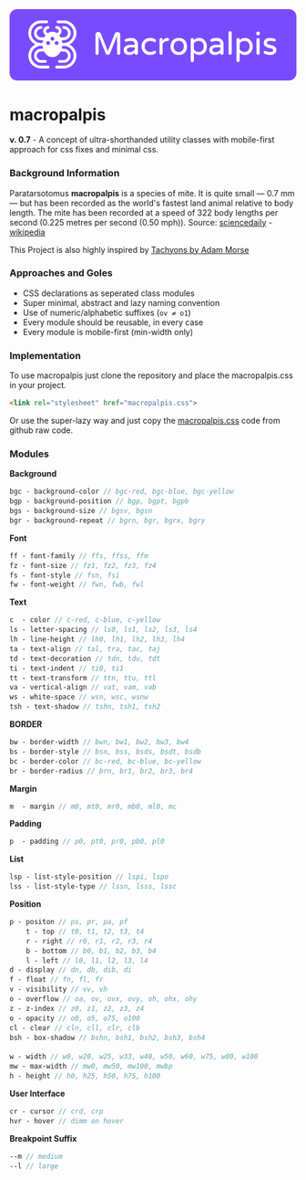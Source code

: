 ![alt text](https://raw.githubusercontent.com/halfmage/macropalpis/master/macropalpis-logo.png "Macropalpis Logo")

# macropalpis
**v. 0.7** - A concept of ultra-shorthanded utility classes with mobile-first approach for css fixes and minimal css.

### Background Information
Paratarsotomus **macropalpis** is a species of mite. It is quite small — 0.7 mm — but has been recorded as the world's fastest land animal relative to body length. The mite has been recorded at a speed of 322 body lengths per second (0.225 metres per second (0.50 mph)). Source: [sciencedaily](www.sciencedaily.com/releases/2014/04/140427191124.htm) - [wikipedia](www.sciencedaily.com/releases/2014/04/140427191124.htm)

This Project is also highly inspired by [Tachyons by Adam Morse](https://github.com/tachyons-css/tachyons)

### Approaches and Goles
- CSS declarations as seperated class modules
- Super minimal, abstract and lazy naming convention
- Use of numeric/alphabetic suffixes (`ov ≠ o1`)
- Every module should be reusable, in every case
- Every module is mobile-first (min-width only)

### Implementation

To use macropalpis just clone the repository and place the macropalpis.css in your project. 
```html
<link rel="stylesheet" href="macropalpis.css">
```
Or use the super-lazy way and just copy the [macropalpis.css](https://raw.githubusercontent.com/halfmage/macropalpis/master/css/macropalpis.css) code from github raw code.

### Modules

**Background**
```SASS
bgc - background-color // bgc-red, bgc-blue, bgc-yellow
bgp - background-position // bgp, bgpt, bgpb
bgs - background-size // bgsv, bgsn
bgr - background-repeat // bgrn, bgr, bgrx, bgry
```
**Font**
```SASS
ff - font-family // ffs, ffss, ffm
fz - font-size // fz1, fz2, fz3, fz4
fs - font-style	// fsn, fsi
fw - font-weight // fwn, fwb, fwl
```
**Text**
```SASS
c  - color // c-red, c-blue, c-yellow
ls - letter-spacing	// ls0, ls1, ls2, ls3, ls4
lh - line-height // lh0, lh1, lh2, lh3, lh4
ta - text-align // tal, tra, tac, taj
td - text-decoration // tdn, tdu, tdt
ti - text-indent // ti0, ti1
tt - text-transform	// ttn, ttu, ttl
va - vertical-align	// vat, vam, vab
ws - white-space // wsn, wsc, wsnw
tsh - text-shadow // tshn, tsh1, tsh2
```
**BORDER**
```SASS
bw - border-width // bwn, bw1, bw2, bw3, bw4 
bs - border-style // bsn, bss, bsds, bsdt, bsdb
bc - border-color // bc-red, bc-blue, bc-yellow
br - border-radius // brn, br1, br2, br3, br4 
```
**Margin**
```SASS
m  - margin // m0, mt0, mr0, mb0, ml0, mc
```
**Padding**
```SASS
p  - padding // p0, pt0, pr0, pb0, pl0
```
**List**
```SASS
lsp - list-style-position // lspi, lspo
lss - list-style-type // lssn, lsss, lssc
```
**Position**
```SASS
p - positon // ps, pr, pa, pf
	t - top // t0, t1, t2, t3, t4
	r - right // r0, r1, r2, r3, r4
	b - bottom // b0, b1, b2, b3, b4
	l - left // l0, l1, l2, l3, l4
d - display // dn, db, dib, di
f - float // fn, fl, fr
v - visibility // vv, vh
o - overflow // oa, ov, ovx, ovy, oh, ohx, ohy
z - z-index // z0, z1, z2, z3, z4
o - opacity // o0, o5, o75, o100
cl - clear // cln, cll, clr, clb
bsh - box-shadow // bshn, bsh1, bsh2, bsh3, bsh4 

w - width // w0, w20, w25, w33, w40, w50, w60, w75, w80, w100
mw - max-width // mw0, mw50, mw100, mwbp
h - height // h0, h25, h50, h75, h100
```
**User Interface**
```SASS
cr - cursor	// crd, crp
hvr - hover // dimm on hover
```
**Breakpoint Suffix**
```SASS
--m // medium 
--l // large
```
